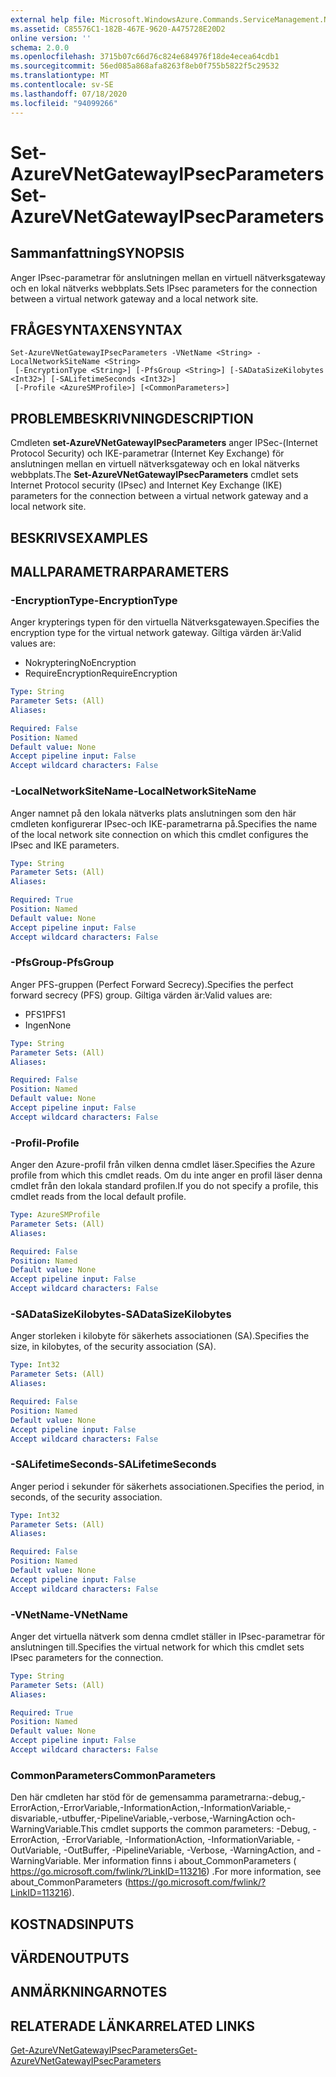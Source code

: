 ```yaml
---
external help file: Microsoft.WindowsAzure.Commands.ServiceManagement.Network.dll-Help.xml
ms.assetid: C85576C1-182B-467E-9620-A475728E20D2
online version: ''
schema: 2.0.0
ms.openlocfilehash: 3715b07c66d76c824e684976f18de4ecea64cdb1
ms.sourcegitcommit: 56ed085a868afa8263f8eb0f755b5822f5c29532
ms.translationtype: MT
ms.contentlocale: sv-SE
ms.lasthandoff: 07/18/2020
ms.locfileid: "94099266"
---
```

# <span data-ttu-id="e2c1d-101">Set-AzureVNetGatewayIPsecParameters</span><span class="sxs-lookup"><span data-stu-id="e2c1d-101">Set-AzureVNetGatewayIPsecParameters</span></span>

## <span data-ttu-id="e2c1d-102">Sammanfattning</span><span class="sxs-lookup"><span data-stu-id="e2c1d-102">SYNOPSIS</span></span>
<span data-ttu-id="e2c1d-103">Anger IPsec-parametrar för anslutningen mellan en virtuell nätverksgateway och en lokal nätverks webbplats.</span><span class="sxs-lookup"><span data-stu-id="e2c1d-103">Sets IPsec parameters for the connection between a virtual network gateway and a local network site.</span></span>

## <span data-ttu-id="e2c1d-104">FRÅGESYNTAXEN</span><span class="sxs-lookup"><span data-stu-id="e2c1d-104">SYNTAX</span></span>

```
Set-AzureVNetGatewayIPsecParameters -VNetName <String> -LocalNetworkSiteName <String>
 [-EncryptionType <String>] [-PfsGroup <String>] [-SADataSizeKilobytes <Int32>] [-SALifetimeSeconds <Int32>]
 [-Profile <AzureSMProfile>] [<CommonParameters>]
```

## <span data-ttu-id="e2c1d-105">PROBLEMBESKRIVNING</span><span class="sxs-lookup"><span data-stu-id="e2c1d-105">DESCRIPTION</span></span>
<span data-ttu-id="e2c1d-106">Cmdleten **set-AzureVNetGatewayIPsecParameters** anger IPSec-(Internet Protocol Security) och IKE-parametrar (Internet Key Exchange) för anslutningen mellan en virtuell nätverksgateway och en lokal nätverks webbplats.</span><span class="sxs-lookup"><span data-stu-id="e2c1d-106">The **Set-AzureVNetGatewayIPsecParameters** cmdlet sets Internet Protocol security (IPsec) and Internet Key Exchange (IKE) parameters for the connection between a virtual network gateway and a local network site.</span></span>

## <span data-ttu-id="e2c1d-107">BESKRIVS</span><span class="sxs-lookup"><span data-stu-id="e2c1d-107">EXAMPLES</span></span>

## <span data-ttu-id="e2c1d-108">MALLPARAMETRAR</span><span class="sxs-lookup"><span data-stu-id="e2c1d-108">PARAMETERS</span></span>

### <span data-ttu-id="e2c1d-109">-EncryptionType</span><span class="sxs-lookup"><span data-stu-id="e2c1d-109">-EncryptionType</span></span>
<span data-ttu-id="e2c1d-110">Anger krypterings typen för den virtuella Nätverksgatewayen.</span><span class="sxs-lookup"><span data-stu-id="e2c1d-110">Specifies the encryption type for the virtual network gateway.</span></span>
<span data-ttu-id="e2c1d-111">Giltiga värden är:</span><span class="sxs-lookup"><span data-stu-id="e2c1d-111">Valid values are:</span></span> 

- <span data-ttu-id="e2c1d-112">Nokryptering</span><span class="sxs-lookup"><span data-stu-id="e2c1d-112">NoEncryption</span></span> 
- <span data-ttu-id="e2c1d-113">RequireEncryption</span><span class="sxs-lookup"><span data-stu-id="e2c1d-113">RequireEncryption</span></span>

```yaml
Type: String
Parameter Sets: (All)
Aliases: 

Required: False
Position: Named
Default value: None
Accept pipeline input: False
Accept wildcard characters: False
```

### <span data-ttu-id="e2c1d-114">-LocalNetworkSiteName</span><span class="sxs-lookup"><span data-stu-id="e2c1d-114">-LocalNetworkSiteName</span></span>
<span data-ttu-id="e2c1d-115">Anger namnet på den lokala nätverks plats anslutningen som den här cmdleten konfigurerar IPsec-och IKE-parametrarna på.</span><span class="sxs-lookup"><span data-stu-id="e2c1d-115">Specifies the name of the local network site connection on which this cmdlet configures the IPsec and IKE parameters.</span></span>

```yaml
Type: String
Parameter Sets: (All)
Aliases: 

Required: True
Position: Named
Default value: None
Accept pipeline input: False
Accept wildcard characters: False
```

### <span data-ttu-id="e2c1d-116">-PfsGroup</span><span class="sxs-lookup"><span data-stu-id="e2c1d-116">-PfsGroup</span></span>
<span data-ttu-id="e2c1d-117">Anger PFS-gruppen (Perfect Forward Secrecy).</span><span class="sxs-lookup"><span data-stu-id="e2c1d-117">Specifies the perfect forward secrecy (PFS) group.</span></span>
<span data-ttu-id="e2c1d-118">Giltiga värden är:</span><span class="sxs-lookup"><span data-stu-id="e2c1d-118">Valid values are:</span></span> 

- <span data-ttu-id="e2c1d-119">PFS1</span><span class="sxs-lookup"><span data-stu-id="e2c1d-119">PFS1</span></span> 
- <span data-ttu-id="e2c1d-120">Ingen</span><span class="sxs-lookup"><span data-stu-id="e2c1d-120">None</span></span>

```yaml
Type: String
Parameter Sets: (All)
Aliases: 

Required: False
Position: Named
Default value: None
Accept pipeline input: False
Accept wildcard characters: False
```

### <span data-ttu-id="e2c1d-121">-Profil</span><span class="sxs-lookup"><span data-stu-id="e2c1d-121">-Profile</span></span>
<span data-ttu-id="e2c1d-122">Anger den Azure-profil från vilken denna cmdlet läser.</span><span class="sxs-lookup"><span data-stu-id="e2c1d-122">Specifies the Azure profile from which this cmdlet reads.</span></span> <span data-ttu-id="e2c1d-123">Om du inte anger en profil läser denna cmdlet från den lokala standard profilen.</span><span class="sxs-lookup"><span data-stu-id="e2c1d-123">If you do not specify a profile, this cmdlet reads from the local default profile.</span></span>

```yaml
Type: AzureSMProfile
Parameter Sets: (All)
Aliases: 

Required: False
Position: Named
Default value: None
Accept pipeline input: False
Accept wildcard characters: False
```

### <span data-ttu-id="e2c1d-124">-SADataSizeKilobytes</span><span class="sxs-lookup"><span data-stu-id="e2c1d-124">-SADataSizeKilobytes</span></span>
<span data-ttu-id="e2c1d-125">Anger storleken i kilobyte för säkerhets associationen (SA).</span><span class="sxs-lookup"><span data-stu-id="e2c1d-125">Specifies the size, in kilobytes, of the security association (SA).</span></span>

```yaml
Type: Int32
Parameter Sets: (All)
Aliases: 

Required: False
Position: Named
Default value: None
Accept pipeline input: False
Accept wildcard characters: False
```

### <span data-ttu-id="e2c1d-126">-SALifetimeSeconds</span><span class="sxs-lookup"><span data-stu-id="e2c1d-126">-SALifetimeSeconds</span></span>
<span data-ttu-id="e2c1d-127">Anger period i sekunder för säkerhets associationen.</span><span class="sxs-lookup"><span data-stu-id="e2c1d-127">Specifies the period, in seconds, of the security association.</span></span>

```yaml
Type: Int32
Parameter Sets: (All)
Aliases: 

Required: False
Position: Named
Default value: None
Accept pipeline input: False
Accept wildcard characters: False
```

### <span data-ttu-id="e2c1d-128">-VNetName</span><span class="sxs-lookup"><span data-stu-id="e2c1d-128">-VNetName</span></span>
<span data-ttu-id="e2c1d-129">Anger det virtuella nätverk som denna cmdlet ställer in IPsec-parametrar för anslutningen till.</span><span class="sxs-lookup"><span data-stu-id="e2c1d-129">Specifies the virtual network for which this cmdlet sets IPsec parameters for the connection.</span></span>

```yaml
Type: String
Parameter Sets: (All)
Aliases: 

Required: True
Position: Named
Default value: None
Accept pipeline input: False
Accept wildcard characters: False
```

### <span data-ttu-id="e2c1d-130">CommonParameters</span><span class="sxs-lookup"><span data-stu-id="e2c1d-130">CommonParameters</span></span>
<span data-ttu-id="e2c1d-131">Den här cmdleten har stöd för de gemensamma parametrarna:-debug,-ErrorAction,-ErrorVariable,-InformationAction,-InformationVariable,-disvariable,-utbuffer,-PipelineVariable,-verbose,-WarningAction och-WarningVariable.</span><span class="sxs-lookup"><span data-stu-id="e2c1d-131">This cmdlet supports the common parameters: -Debug, -ErrorAction, -ErrorVariable, -InformationAction, -InformationVariable, -OutVariable, -OutBuffer, -PipelineVariable, -Verbose, -WarningAction, and -WarningVariable.</span></span> <span data-ttu-id="e2c1d-132">Mer information finns i about_CommonParameters ( https://go.microsoft.com/fwlink/?LinkID=113216) .</span><span class="sxs-lookup"><span data-stu-id="e2c1d-132">For more information, see about_CommonParameters (https://go.microsoft.com/fwlink/?LinkID=113216).</span></span>

## <span data-ttu-id="e2c1d-133">KOSTNADS</span><span class="sxs-lookup"><span data-stu-id="e2c1d-133">INPUTS</span></span>

## <span data-ttu-id="e2c1d-134">VÄRDEN</span><span class="sxs-lookup"><span data-stu-id="e2c1d-134">OUTPUTS</span></span>

## <span data-ttu-id="e2c1d-135">ANMÄRKNINGAR</span><span class="sxs-lookup"><span data-stu-id="e2c1d-135">NOTES</span></span>

## <span data-ttu-id="e2c1d-136">RELATERADE LÄNKAR</span><span class="sxs-lookup"><span data-stu-id="e2c1d-136">RELATED LINKS</span></span>

[<span data-ttu-id="e2c1d-137">Get-AzureVNetGatewayIPsecParameters</span><span class="sxs-lookup"><span data-stu-id="e2c1d-137">Get-AzureVNetGatewayIPsecParameters</span></span>](./Get-AzureVNetGatewayIPsecParameters.md)


